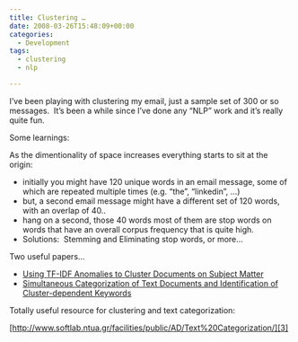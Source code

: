 ```yaml
---
title: Clustering …
date: 2008-03-26T15:48:09+00:00
categories:
  - Development
tags:
  - clustering
  - nlp

---
```

I&#8217;ve been playing with clustering my email, just a sample set of 300 or so messages.&nbsp; It&#8217;s been a while since I&#8217;ve done any &#8220;NLP&#8221; work and it&#8217;s really quite fun.

Some learnings:

As the dimentionality of space increases everything starts to sit at the origin:

  * initially you might have 120 unique words in an email message, some of which are repeated multiple times (e.g. &#8220;the&#8221;, &#8220;linkedin&#8221;, &#8230;)
  * but, a second email message might have a different set of 120 words, with an overlap of 40..
  * hang on a second, those 40 words most of them are stop words on words that have an overall corpus frequency that is quite high. 
  * Solutions:&nbsp; Stemming and Eliminating stop words, or more&#8230; 

Two useful papers&#8230;

  * [Using TF-IDF Anomalies to Cluster Documents on Subject Matter][1]
  * [Simultaneous Categorization of Text Documents and Identification of Cluster-dependent Keywords][2]

Totally useful resource for clustering and text categorization:

[http://www.softlab.ntua.gr/facilities/public/AD/Text%20Categorization/][3]

 [1]: http://aser.ornl.gov/students/WhitneyPresentation082007.ppt
 [2]: http://www.softlab.ntua.gr/facilities/public/AD/Text%20Categorization/Simultaneous%20Categorization%20of%20Text%20Documents%20and%20Identification%20of%20Cluster-dependent%20Keywords.pdf
 [3]: http://www.softlab.ntua.gr/facilities/public/AD/Text%20Categorization/ "http://www.softlab.ntua.gr/facilities/public/AD/Text%20Categorization/"
